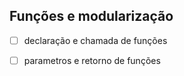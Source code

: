 ## Funções e modularização
- [ ] declaração e chamada de funções
- [ ] parametros e retorno de funções

